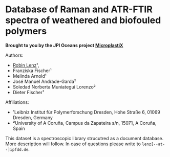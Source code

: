 # Database of Raman and ATR-FTIR spectra of weathered and biofouled polymers
**Brought to you by the JPI Oceans project [MicroplastiX](https://www.microplastix.org/)**

Authors: 
- [Robin Lenz](https://orcid.org/0000-0003-4156-7380)¹,
- Franziska Fischer¹
- Melinda Arnold¹
- José Manuel Andrade-Garda²
- Soledad Norberta Muniategui Lorenzo²
- Dieter Fischer¹

Affiliations:
- ¹Leibniz Institut für Polymerforschung Dresden, Hohe Straße 6, 01069 Dresden, Germany
- ²University of A Coruña, Campus da Zapateira s/n, 15071, A Coruña, Spain

This dataset is a spectroscopic library strucutred as a document database. More description will follow.
In case of questions please write to `lenz[--at--]ipfdd.de`.
